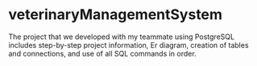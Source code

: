 # veterinaryManagementSystem
The project that we developed with my teammate using PostgreSQL includes step-by-step project information, Er diagram, creation of tables and connections, and use of all SQL commands in order.
